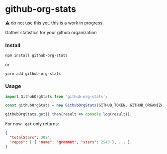 # github-org-stats

:warning: do not use this yet. this is a work in progress.

Gather statistics for your github organization

### Install

```
npm install github-org-stats
```

or

```
yarn add github-org-stats
```

### Usage

```js
import GithubOrgStats from 'github-org-stats';

const githubOrgStats = new GithubOrgStats(GITHUB_TOKEN, GITHUB_ORGANIZATION);

githubOrgStats.get().then(result => console.log(result));
```

For now `.get` only returns:

```json
{
  "totalStars": 3084,
  "repos": [ { "name": 'grommet', "stars": 2543 }, ... ],
}
```
